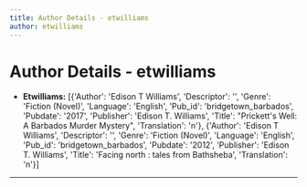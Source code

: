 ```yaml
---
title: Author Details - etwilliams
author: etwilliams
---
```


# Author Details - etwilliams

<ul>
    <li><strong>Etwilliams:</strong> [{'Author': 'Edison T Williams', 'Descriptor': '', 'Genre': 'Fiction (Novel)', 'Language': 'English', 'Pub_id': 'bridgetown_barbados', 'Pubdate': '2017', 'Publisher': 'Edison T. Williams', 'Title': "Prickett's Well: A Barbados Murder Mystery", 'Translation': 'n'}, {'Author': 'Edison T Williams', 'Descriptor': '', 'Genre': 'Fiction (Novel)', 'Language': 'English', 'Pub_id': 'bridgetown_barbados', 'Pubdate': '2012', 'Publisher': 'Edison T. Williams', 'Title': 'Facing north : tales from Bathsheba', 'Translation': 'n'}]</li>
</ul>
<hr>
